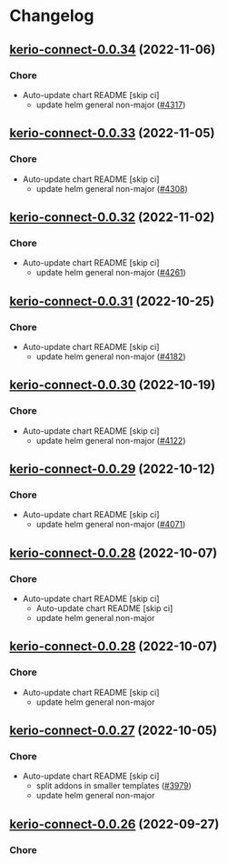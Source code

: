 # Changelog



## [kerio-connect-0.0.34](https://github.com/truecharts/charts/compare/kerio-connect-0.0.33...kerio-connect-0.0.34) (2022-11-06)

### Chore

- Auto-update chart README [skip ci]
  - update helm general non-major ([#4317](https://github.com/truecharts/charts/issues/4317))




## [kerio-connect-0.0.33](https://github.com/truecharts/charts/compare/kerio-connect-0.0.32...kerio-connect-0.0.33) (2022-11-05)

### Chore

- Auto-update chart README [skip ci]
  - update helm general non-major ([#4308](https://github.com/truecharts/charts/issues/4308))




## [kerio-connect-0.0.32](https://github.com/truecharts/charts/compare/kerio-connect-0.0.31...kerio-connect-0.0.32) (2022-11-02)

### Chore

- Auto-update chart README [skip ci]
  - update helm general non-major ([#4261](https://github.com/truecharts/charts/issues/4261))




## [kerio-connect-0.0.31](https://github.com/truecharts/charts/compare/kerio-connect-0.0.30...kerio-connect-0.0.31) (2022-10-25)

### Chore

- Auto-update chart README [skip ci]
  - update helm general non-major ([#4182](https://github.com/truecharts/charts/issues/4182))




## [kerio-connect-0.0.30](https://github.com/truecharts/charts/compare/kerio-connect-0.0.29...kerio-connect-0.0.30) (2022-10-19)

### Chore

- Auto-update chart README [skip ci]
  - update helm general non-major ([#4122](https://github.com/truecharts/charts/issues/4122))




## [kerio-connect-0.0.29](https://github.com/truecharts/charts/compare/kerio-connect-0.0.28...kerio-connect-0.0.29) (2022-10-12)

### Chore

- Auto-update chart README [skip ci]
  - update helm general non-major ([#4071](https://github.com/truecharts/charts/issues/4071))




## [kerio-connect-0.0.28](https://github.com/truecharts/charts/compare/kerio-connect-0.0.27...kerio-connect-0.0.28) (2022-10-07)

### Chore

- Auto-update chart README [skip ci]
  - Auto-update chart README [skip ci]
  - update helm general non-major




## [kerio-connect-0.0.28](https://github.com/truecharts/charts/compare/kerio-connect-0.0.27...kerio-connect-0.0.28) (2022-10-07)

### Chore

- Auto-update chart README [skip ci]
  - update helm general non-major




## [kerio-connect-0.0.27](https://github.com/truecharts/charts/compare/kerio-connect-0.0.26...kerio-connect-0.0.27) (2022-10-05)

### Chore

- Auto-update chart README [skip ci]
  - split addons in smaller templates ([#3979](https://github.com/truecharts/charts/issues/3979))
  - update helm general non-major




## [kerio-connect-0.0.26](https://github.com/truecharts/charts/compare/kerio-connect-0.0.25...kerio-connect-0.0.26) (2022-09-27)

### Chore
